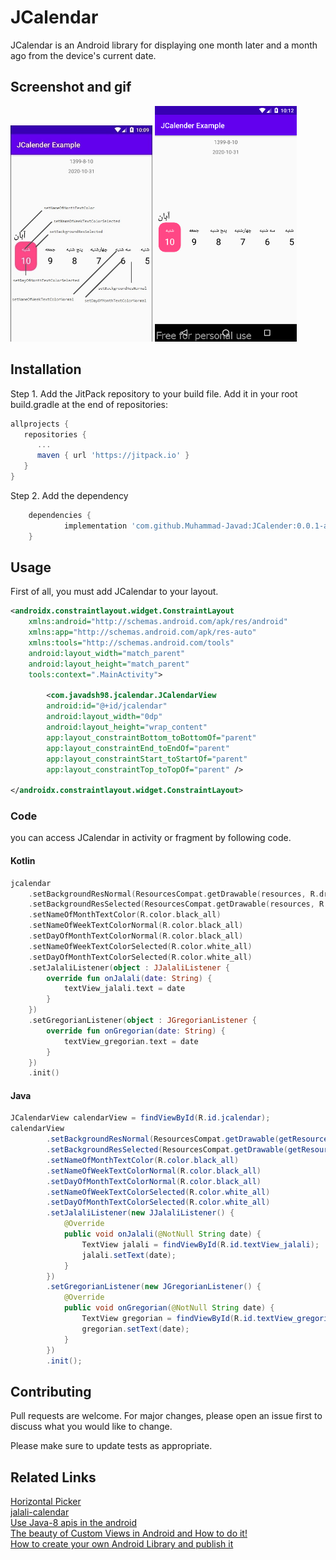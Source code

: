# JCalendar

JCalendar is an Android library for displaying one month later and a month ago from the device's current date.
## Screenshot and gif

<img src="gallery/screenshot.jpg" width="45%"></img> 
<img src="gallery/jcalendar.gif" width="45%"></img> 


## Installation

Step 1. Add the JitPack repository to your build file.
Add it in your root build.gradle at the end of repositories:
```groovy
allprojects {
   repositories {
      ...
      maven { url 'https://jitpack.io' }
   }
}
```
Step 2. Add the dependency
```groovy
	dependencies {
	        implementation 'com.github.Muhammad-Javad:JCalender:0.0.1-alpha'
	}
```
## Usage
First of all, you must add JCalendar to your layout.
```xml
<androidx.constraintlayout.widget.ConstraintLayout 
    xmlns:android="http://schemas.android.com/apk/res/android"
    xmlns:app="http://schemas.android.com/apk/res-auto"
    xmlns:tools="http://schemas.android.com/tools"
    android:layout_width="match_parent"
    android:layout_height="match_parent"
    tools:context=".MainActivity">

        <com.javadsh98.jcalendar.JCalendarView
        android:id="@+id/jcalendar"
        android:layout_width="0dp"
        android:layout_height="wrap_content"
        app:layout_constraintBottom_toBottomOf="parent"
        app:layout_constraintEnd_toEndOf="parent"
        app:layout_constraintStart_toStartOf="parent"
        app:layout_constraintTop_toTopOf="parent" />

</androidx.constraintlayout.widget.ConstraintLayout>
```

### Code
you can access JCalendar in activity or fragment by following code.
#### Kotlin
```kotlin
jcalendar
    .setBackgroundResNormal(ResourcesCompat.getDrawable(resources, R.drawable.frm_item_normal, null)!!)
    .setBackgroundResSelected(ResourcesCompat.getDrawable(resources, R.drawable.frm_item_selected, null)!!)
    .setNameOfMonthTextColor(R.color.black_all)
    .setNameOfWeekTextColorNormal(R.color.black_all)
    .setDayOfMonthTextColorNormal(R.color.black_all)
    .setNameOfWeekTextColorSelected(R.color.white_all)
    .setDayOfMonthTextColorSelected(R.color.white_all)
    .setJalaliListener(object : JJalaliListener {
        override fun onJalali(date: String) {
            textView_jalali.text = date
        }
    })
    .setGregorianListener(object : JGregorianListener {
        override fun onGregorian(date: String) {
            textView_gregorian.text = date
        }
    })
    .init()
```
#### Java
``` java
JCalendarView calendarView = findViewById(R.id.jcalendar);
calendarView
        .setBackgroundResNormal(ResourcesCompat.getDrawable(getResources(), R.drawable.frm_item_normal, null))
        .setBackgroundResSelected(ResourcesCompat.getDrawable(getResources(), R.drawable.frm_item_selected, null))
        .setNameOfMonthTextColor(R.color.black_all)
        .setNameOfWeekTextColorNormal(R.color.black_all)
        .setDayOfMonthTextColorNormal(R.color.black_all)
        .setNameOfWeekTextColorSelected(R.color.white_all)
        .setDayOfMonthTextColorSelected(R.color.white_all)
        .setJalaliListener(new JJalaliListener() {
            @Override
            public void onJalali(@NotNull String date) {
                TextView jalali = findViewById(R.id.textView_jalali);
                jalali.setText(date);
            }
        })
        .setGregorianListener(new JGregorianListener() {
            @Override
            public void onGregorian(@NotNull String date) {
                TextView gregorian = findViewById(R.id.textView_gregorian);
                gregorian.setText(date);
            }
        })
        .init();
```

## Contributing
Pull requests are welcome. For major changes, please open an issue first to discuss what you would like to change.

Please make sure to update tests as appropriate.
## Related Links
<a href="https://github.com/jhonnyx2012/HorizontalPicker">Horizontal Picker</a>
<br/>
<a href="https://github.com/eloyzone/jalali-calendar">jalali-calendar</a>
<br/>
<a href="https://developer.android.com/studio/write/java8-support-table">Use Java-8 apis in the android</a>
<br/>
<a href="https://medium.com/@douglas.iacovelli/the-beauty-of-custom-views-and-how-to-do-it-79c7d78e2088">The beauty of Custom Views in Android and How to do it!</a>
<br/>
<a href="https://medium.com/@anujguptawork/how-to-create-your-own-android-library-and-publish-it-750e0f7481bf">How to create your own Android Library and publish it</a>
